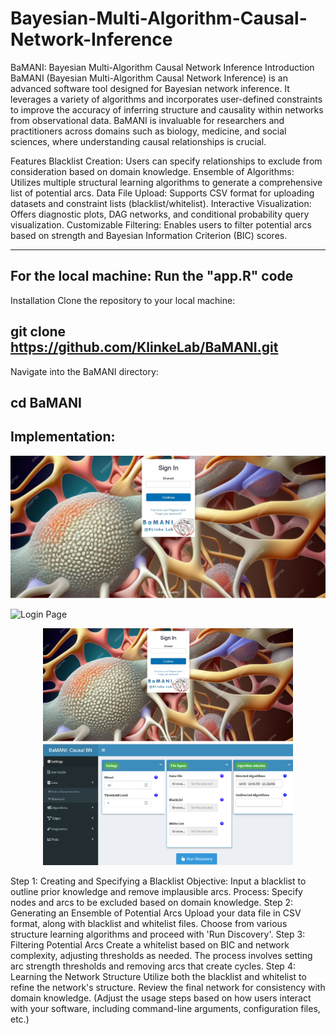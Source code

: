 # Bayesian-Multi-Algorithm-Causal-Network-Inference

BaMANI: Bayesian Multi-Algorithm Causal Network Inference
Introduction
BaMANI (Bayesian Multi-Algorithm Causal Network Inference) is an advanced software tool designed for Bayesian network inference. It leverages a variety of algorithms and incorporates user-defined constraints to improve the accuracy of inferring structure and causality within networks from observational data. BaMANI is invaluable for researchers and practitioners across domains such as biology, medicine, and social sciences, where understanding causal relationships is crucial.

Features
Blacklist Creation: Users can specify relationships to exclude from consideration based on domain knowledge.
Ensemble of Algorithms: Utilizes multiple structural learning algorithms to generate a comprehensive list of potential arcs.
Data File Upload: Supports CSV format for uploading datasets and constraint lists (blacklist/whitelist).
Interactive Visualization: Offers diagnostic plots, DAG networks, and conditional probability query visualization.
Customizable Filtering: Enables users to filter potential arcs based on strength and Bayesian Information Criterion (BIC) scores.

-------------------------------------------------
For the local machine: Run the "app.R" code
-------------------------------------------------
Installation
Clone the repository to your local machine:

git clone https://github.com/KlinkeLab/BaMANI.git
-------------------------------------------------
Navigate into the BaMANI directory:

cd BaMANI
-------------------------------------------------

Implementation: 
-------------------------------------------------

![Login Page](images/login.png "Log in Page")


![Login Page](image/Setting.png "Setting Page")

<p align="center">
  <img src="images/login.png" alt="Login Page" width="400"/>
  <img src="images/setting.png" alt="Settings Page" width="400"/>
</p>


Step 1: Creating and Specifying a Blacklist
Objective: Input a blacklist to outline prior knowledge and remove implausible arcs.
Process: Specify nodes and arcs to be excluded based on domain knowledge.
Step 2: Generating an Ensemble of Potential Arcs
Upload your data file in CSV format, along with blacklist and whitelist files.
Choose from various structure learning algorithms and proceed with 'Run Discovery'.
Step 3: Filtering Potential Arcs
Create a whitelist based on BIC and network complexity, adjusting thresholds as needed.
The process involves setting arc strength thresholds and removing arcs that create cycles.
Step 4: Learning the Network Structure
Utilize both the blacklist and whitelist to refine the network's structure.
Review the final network for consistency with domain knowledge.
(Adjust the usage steps based on how users interact with your software, including command-line arguments, configuration files, etc.)

